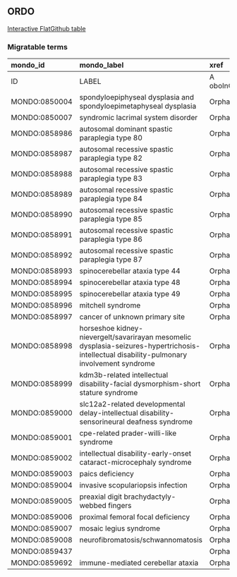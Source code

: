 ## ORDO
[Interactive FlatGithub table](https://flatgithub.com/monarch-initiative/mondo-ingest?filename=src/ontology/slurp/ordo.tsv)

### Migratable terms
| mondo_id      | mondo_label                                                                                                                                | xref                 | xref_source                | original_label                                                                                                                             | definition    | parents                                   |
|:--------------|:-------------------------------------------------------------------------------------------------------------------------------------------|:---------------------|:---------------------------|:-------------------------------------------------------------------------------------------------------------------------------------------|:--------------|:------------------------------------------|
| ID            | LABEL                                                                                                                                      | A oboInOwl:hasDbXref | >A oboInOwl:source SPLIT=| |                                                                                                                                            | A IAO:0000115 | SC %                                      |
| MONDO:0850004 | spondyloepiphyseal dysplasia and spondyloepimetaphyseal dysplasia                                                                          | Orphanet:253         | MONDO:equivalentTo         | Spondyloepiphyseal dysplasia and spondyloepimetaphyseal dysplasia                                                                          |               | MONDO:0018230                             |
| MONDO:0850007 | syndromic lacrimal system disorder                                                                                                         | Orphanet:519274      | MONDO:equivalentTo         | Syndromic lacrimal system disorder                                                                                                         |               | MONDO:0020195                             |
| MONDO:0858986 | autosomal dominant spastic paraplegia type 80                                                                                              | Orphanet:631068      | MONDO:equivalentTo         | Autosomal dominant spastic paraplegia type 80                                                                                              |               | MONDO:0000001|MONDO:0015088               |
| MONDO:0858987 | autosomal recessive spastic paraplegia type 82                                                                                             | Orphanet:631073      | MONDO:equivalentTo         | Autosomal recessive spastic paraplegia type 82                                                                                             |               | MONDO:0000001|MONDO:0015089               |
| MONDO:0858988 | autosomal recessive spastic paraplegia type 83                                                                                             | Orphanet:631076      | MONDO:equivalentTo         | Autosomal recessive spastic paraplegia type 83                                                                                             |               | MONDO:0000001|MONDO:0015090               |
| MONDO:0858989 | autosomal recessive spastic paraplegia type 84                                                                                             | Orphanet:631079      | MONDO:equivalentTo         | Autosomal recessive spastic paraplegia type 84                                                                                             |               | MONDO:0000001|MONDO:0015089               |
| MONDO:0858990 | autosomal recessive spastic paraplegia type 85                                                                                             | Orphanet:631082      | MONDO:equivalentTo         | Autosomal recessive spastic paraplegia type 85                                                                                             |               | MONDO:0000001|MONDO:0015089               |
| MONDO:0858991 | autosomal recessive spastic paraplegia type 86                                                                                             | Orphanet:631085      | MONDO:equivalentTo         | Autosomal recessive spastic paraplegia type 86                                                                                             |               | MONDO:0000001|MONDO:0015089               |
| MONDO:0858992 | autosomal recessive spastic paraplegia type 87                                                                                             | Orphanet:631088      | MONDO:equivalentTo         | Autosomal recessive spastic paraplegia type 87                                                                                             |               | MONDO:0000001|MONDO:0017915               |
| MONDO:0858993 | spinocerebellar ataxia type 44                                                                                                             | Orphanet:631095      | MONDO:equivalentTo         | Spinocerebellar ataxia type 44                                                                                                             |               | MONDO:0019793|MONDO:0000001               |
| MONDO:0858994 | spinocerebellar ataxia type 48                                                                                                             | Orphanet:631103      | MONDO:equivalentTo         | Spinocerebellar ataxia type 48                                                                                                             |               | MONDO:0019792|MONDO:0000001               |
| MONDO:0858995 | spinocerebellar ataxia type 49                                                                                                             | Orphanet:631106      | MONDO:equivalentTo         | Spinocerebellar ataxia type 49                                                                                                             |               | MONDO:0019792|MONDO:0000001               |
| MONDO:0858996 | mitchell syndrome                                                                                                                          | Orphanet:631248      | MONDO:equivalentTo         | Mitchell Syndrome                                                                                                                          |               | MONDO:0000001|MONDO:0015359               |
| MONDO:0858997 | cancer of unknown primary site                                                                                                             | Orphanet:631251      | MONDO:equivalentTo         | Cancer of unknown primary site                                                                                                             |               | MONDO:0000001                             |
| MONDO:0858998 | horseshoe kidney-nievergelt/savarirayan mesomelic dysplasia-seizures-hypertrichosis-intellectual disability-pulmonary involvement syndrome | Orphanet:632603      | MONDO:equivalentTo         | Horseshoe kidney-Nievergelt/Savarirayan mesomelic dysplasia-seizures-hypertrichosis-intellectual disability-pulmonary involvement syndrome |               | MONDO:0019697|MONDO:0015159               |
| MONDO:0858999 | kdm3b-related intellectual disability-facial dysmorphism-short stature syndrome                                                            | Orphanet:633004      | MONDO:equivalentTo         | KDM3B-related intellectual disability-facial dysmorphism-short stature syndrome                                                            |               | MONDO:0015159|MONDO:0000001               |
| MONDO:0859000 | slc12a2-related developmental delay-intellectual disability-sensorineural deafness syndrome                                                | Orphanet:633014      | MONDO:equivalentTo         | SLC12A2-related developmental delay-intellectual disability-sensorineural deafness syndrome                                                |               | MONDO:0000001|MONDO:0015159               |
| MONDO:0859001 | cpe-related prader-willi-like syndrome                                                                                                     | Orphanet:633028      | MONDO:equivalentTo         | CPE-related Prader-Willi-like syndrome                                                                                                     |               | MONDO:0000001|MONDO:0018354               |
| MONDO:0859002 | intellectual disability-early-onset cataract-microcephaly syndrome                                                                         | Orphanet:633035      | MONDO:equivalentTo         | Intellectual disability-early-onset cataract-microcephaly syndrome                                                                         |               | MONDO:0000001|MONDO:0015159               |
| MONDO:0859003 | paics deficiency                                                                                                                           | Orphanet:633099      | MONDO:equivalentTo         | PAICS deficiency                                                                                                                           |               | MONDO:0000001|MONDO:0018731|MONDO:0019236 |
| MONDO:0859004 | invasive scopulariopsis infection                                                                                                          | Orphanet:633124      | MONDO:equivalentTo         | Invasive scopulariopsis infection                                                                                                          |               | MONDO:0000001                             |
| MONDO:0859005 | preaxial digit brachydactyly-webbed fingers                                                                                                | Orphanet:633211      | MONDO:equivalentTo         | Preaxial digit brachydactyly-webbed fingers                                                                                                |               | MONDO:0800093                             |
| MONDO:0859006 | proximal femoral focal deficiency                                                                                                          | Orphanet:633228      | MONDO:equivalentTo         | Proximal femoral focal deficiency                                                                                                          |               | MONDO:0017420                             |
| MONDO:0859007 | mosaic legius syndrome                                                                                                                     | Orphanet:634511      | MONDO:equivalentTo         | Mosaic Legius syndrome                                                                                                                     |               | MONDO:0019289|MONDO:0000001               |
| MONDO:0859008 | neurofibromatosis/schwannomatosis                                                                                                          | Orphanet:634518      | MONDO:equivalentTo         | Neurofibromatosis/schwannomatosis                                                                                                          |               | MONDO:0016756|MONDO:0015356               |
| MONDO:0859437 |                                                                                                                                            | Orphanet:C001        | MONDO:equivalentTo         |                                                                                                                                            |               |                                           |
| MONDO:0859692 | immune-mediated cerebellar ataxia                                                                                                          | Orphanet:623638      | MONDO:equivalentTo         | Immune-mediated cerebellar ataxia                                                                                                          |               | MONDO:0020640|MONDO:0016593               |